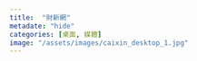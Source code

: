 ```yaml
---
title:  "財新網"
metadate: "hide"
categories: [桌面, 媒體]
image: "/assets/images/caixin_desktop_1.jpg"
---
```

